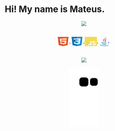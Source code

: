 <h1> Hi! My name is Mateus. </h1>

<div align="center" >
  <a href="https://github.com/MateusReis25">
  <img height="180em"   align="center" src="https://github-readme-stats.vercel.app/api?username=MateusReis25&show_icons=true&theme=react&include_all_commits=true&count_private=true"/><br>
</div>
 
 <br>
<div  align="center"> 
  <div style="display: inline_block"><br>
  <img align="center" alt="HTML" height="30" width="40" src="https://raw.githubusercontent.com/devicons/devicon/master/icons/html5/html5-original.svg">
  <img align="center" alt="CSS" height="30" width="40" src="https://raw.githubusercontent.com/devicons/devicon/master/icons/css3/css3-original.svg">
  <img align="center" alt="Rafa-Js" height="30" width="40" src="https://raw.githubusercontent.com/devicons/devicon/master/icons/javascript/javascript-plain.svg">
  <img align="center" alt="java" height="30" width="40" src="https://raw.githubusercontent.com/devicons/devicon/master/icons/java/java-original.svg">
</div>
  <br><br>
  
  <div align="center"> 
   <img height="180em"  align="center" src="https://github-readme-stats.vercel.app/api/top-langs/?username=MATEUSREIS25&layout=compact&langs_count=7&theme=react" />
  </div>
 
 
  ![Snake animation](https://github.com/MateusReis25/MateusReis25/blob/output/github-contribution-grid-snake.svg)
 
</div>
 



